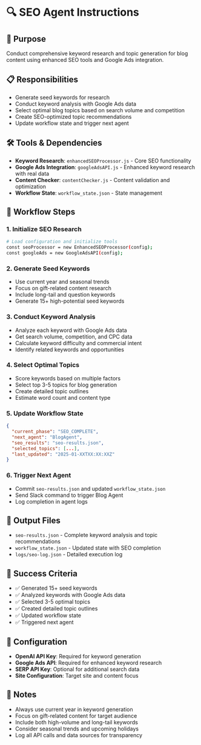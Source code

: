 # 🔍 SEO Agent Instructions

## 🎯 Purpose
Conduct comprehensive keyword research and topic generation for blog content using enhanced SEO tools and Google Ads integration.

## 📋 Responsibilities
- Generate seed keywords for research
- Conduct keyword analysis with Google Ads data
- Select optimal blog topics based on search volume and competition
- Create SEO-optimized topic recommendations
- Update workflow state and trigger next agent

## 🛠️ Tools & Dependencies
- **Keyword Research**: `enhancedSEOProcessor.js` - Core SEO functionality
- **Google Ads Integration**: `googleAdsAPI.js` - Enhanced keyword research with real data
- **Content Checker**: `contentChecker.js` - Content validation and optimization
- **Workflow State**: `workflow_state.json` - State management

## 🔄 Workflow Steps

### 1. Initialize SEO Research
```bash
# Load configuration and initialize tools
const seoProcessor = new EnhancedSEOProcessor(config);
const googleAds = new GoogleAdsAPI(config);
```

### 2. Generate Seed Keywords
- Use current year and seasonal trends
- Focus on gift-related content research
- Include long-tail and question keywords
- Generate 15+ high-potential seed keywords

### 3. Conduct Keyword Analysis
- Analyze each keyword with Google Ads data
- Get search volume, competition, and CPC data
- Calculate keyword difficulty and commercial intent
- Identify related keywords and opportunities

### 4. Select Optimal Topics
- Score keywords based on multiple factors
- Select top 3-5 topics for blog generation
- Create detailed topic outlines
- Estimate word count and content type

### 5. Update Workflow State
```json
{
  "current_phase": "SEO_COMPLETE",
  "next_agent": "BlogAgent",
  "seo_results": "seo-results.json",
  "selected_topics": [...],
  "last_updated": "2025-01-XXTXX:XX:XXZ"
}
```

### 6. Trigger Next Agent
- Commit `seo-results.json` and updated `workflow_state.json`
- Send Slack command to trigger Blog Agent
- Log completion in agent logs

## 📁 Output Files
- `seo-results.json` - Complete keyword analysis and topic recommendations
- `workflow_state.json` - Updated state with SEO completion
- `logs/seo-log.json` - Detailed execution log

## 🎯 Success Criteria
- ✅ Generated 15+ seed keywords
- ✅ Analyzed keywords with Google Ads data
- ✅ Selected 3-5 optimal topics
- ✅ Created detailed topic outlines
- ✅ Updated workflow state
- ✅ Triggered next agent

## 🔧 Configuration
- **OpenAI API Key**: Required for keyword generation
- **Google Ads API**: Required for enhanced keyword research
- **SERP API Key**: Optional for additional search data
- **Site Configuration**: Target site and content focus

## 📝 Notes
- Always use current year in keyword generation
- Focus on gift-related content for target audience
- Include both high-volume and long-tail keywords
- Consider seasonal trends and upcoming holidays
- Log all API calls and data sources for transparency 